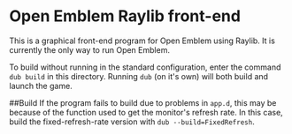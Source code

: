 # Open Emblem Raylib front-end

This is a graphical front-end program for Open Emblem using Raylib. It is currently the only way to run Open Emblem.

To build without running in the standard configuration, enter the command `dub build` in this directory. Running `dub` (on it's own) will both build and launch the game.

##Build
If the program fails to build due to problems in `app.d`, this may be because of the function used to get the monitor's refresh rate. In this case, build the fixed-refresh-rate version with `dub --build=FixedRefresh`.